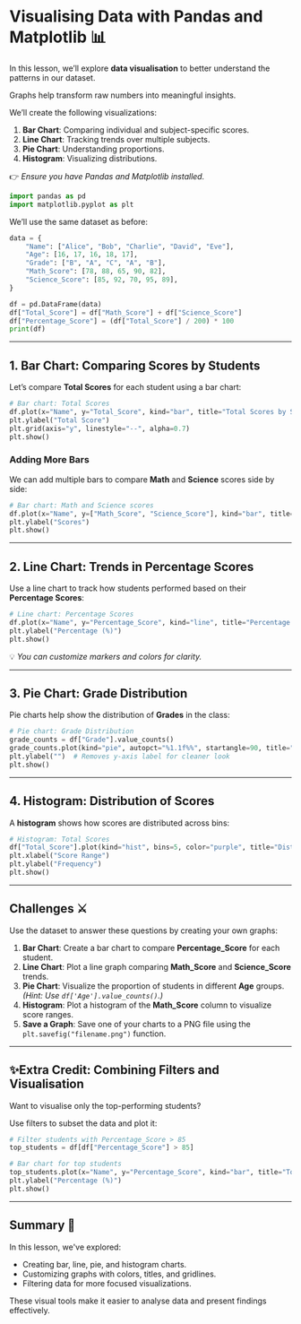 # Visualising Data with Pandas and Matplotlib 📊  

In this lesson, we’ll explore **data visualisation** to better understand the patterns in our dataset. 

Graphs help transform raw numbers into meaningful insights.  

We’ll create the following visualizations:  

1. **Bar Chart**: Comparing individual and subject-specific scores.  
2. **Line Chart**: Tracking trends over multiple subjects.  
3. **Pie Chart**: Understanding proportions.  
4. **Histogram**: Visualizing distributions.  

👉 _Ensure you have Pandas and Matplotlib installed._  

````py
import pandas as pd
import matplotlib.pyplot as plt
````  

We’ll use the same dataset as before:  

````py
data = {
    "Name": ["Alice", "Bob", "Charlie", "David", "Eve"],
    "Age": [16, 17, 16, 18, 17],
    "Grade": ["B", "A", "C", "A", "B"],
    "Math_Score": [78, 88, 65, 90, 82],
    "Science_Score": [85, 92, 70, 95, 89],
}

df = pd.DataFrame(data)
df["Total_Score"] = df["Math_Score"] + df["Science_Score"]
df["Percentage_Score"] = (df["Total_Score"] / 200) * 100
print(df)
````  

---

## 1. Bar Chart: Comparing Scores by Students  

Let’s compare **Total Scores** for each student using a bar chart:  

````py
# Bar chart: Total Scores
df.plot(x="Name", y="Total_Score", kind="bar", title="Total Scores by Student", color="skyblue", legend=False)
plt.ylabel("Total Score")
plt.grid(axis="y", linestyle="--", alpha=0.7)
plt.show()
````  

### Adding More Bars  
We can add multiple bars to compare **Math** and **Science** scores side by side:  

````py
# Bar chart: Math and Science scores
df.plot(x="Name", y=["Math_Score", "Science_Score"], kind="bar", title="Scores by Subject", width=0.8)
plt.ylabel("Scores")
plt.show()
````  

---

## 2. Line Chart: Trends in Percentage Scores  

Use a line chart to track how students performed based on their **Percentage Scores**:  

````py
# Line chart: Percentage Scores
df.plot(x="Name", y="Percentage_Score", kind="line", title="Percentage Score Trends", marker="o", color="green")
plt.ylabel("Percentage (%)")
plt.show()
````  

💡 _You can customize markers and colors for clarity._  

---

## 3. Pie Chart: Grade Distribution  

Pie charts help show the distribution of **Grades** in the class:  

````py
# Pie chart: Grade Distribution
grade_counts = df["Grade"].value_counts()
grade_counts.plot(kind="pie", autopct="%1.1f%%", startangle=90, title="Grade Distribution", colors=["gold", "lightblue", "pink"])
plt.ylabel("")  # Removes y-axis label for cleaner look
plt.show()
````  

---

## 4. Histogram: Distribution of Scores  

A **histogram** shows how scores are distributed across bins:  

````py
# Histogram: Total Scores
df["Total_Score"].plot(kind="hist", bins=5, color="purple", title="Distribution of Total Scores")
plt.xlabel("Score Range")
plt.ylabel("Frequency")
plt.show()
````  

---

## Challenges ⚔️ 

Use the dataset to answer these questions by creating your own graphs:  

1. **Bar Chart**: Create a bar chart to compare **Percentage_Score** for each student.  
2. **Line Chart**: Plot a line graph comparing **Math_Score** and **Science_Score** trends.  
3. **Pie Chart**: Visualize the proportion of students in different **Age** groups. _(Hint: Use `df['Age'].value_counts()`.)_  
4. **Histogram**: Plot a histogram of the **Math_Score** column to visualize score ranges.  
5. **Save a Graph**: Save one of your charts to a PNG file using the `plt.savefig("filename.png")` function.  

---

## ✨Extra Credit: Combining Filters and Visualisation  

Want to visualise only the top-performing students? 

Use filters to subset the data and plot it:  

````py
# Filter students with Percentage_Score > 85
top_students = df[df["Percentage_Score"] > 85]

# Bar chart for top students
top_students.plot(x="Name", y="Percentage_Score", kind="bar", title="Top Performing Students", color="lightgreen", legend=False)
plt.ylabel("Percentage (%)")
plt.show()
````  

---

## Summary 📝 

In this lesson, we've explored:  

- Creating bar, line, pie, and histogram charts.  
- Customizing graphs with colors, titles, and gridlines.  
- Filtering data for more focused visualizations.  

These visual tools make it easier to analyse data and present findings effectively.
